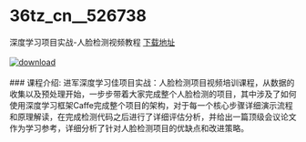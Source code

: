 # 36tz_cn__526738
深度学习项目实战-人脸检测视频教程
[下载地址](http://www.36tz.cn/article/526738 "下载地址")
<br/></br>[![download](http://36tz.cn/muke_img/2019_08_356-30-300x202.jpg "下载地址")](http://www.36tz.cn/article/526738 "下载地址")
<br/></br>### 课程介绍:
进军深度学习佳项目实战：人脸检测项目视频培训课程，从数据的收集以及预处理开始，一步步带着大家完成整个人脸检测的项目，其中涉及了如何使用深度学习框架Caffe完成整个项目的架构，对于每一个核心步骤详细演示流程和原理解读，在完成检测代码之后进行了详细评估分析，并给出一篇顶级会议论文作为学习参考，详细分析了针对人脸检测项目的优缺点和改进策略。


